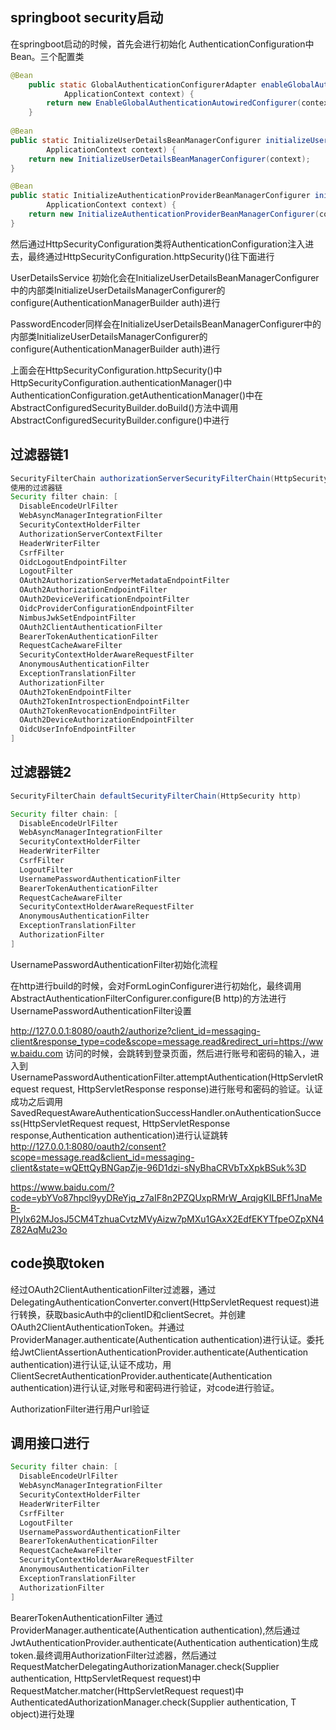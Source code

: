 

## springboot security启动

在springboot启动的时候，首先会进行初始化 AuthenticationConfiguration中Bean。三个配置类
	

```java
@Bean
	public static GlobalAuthenticationConfigurerAdapter enableGlobalAuthenticationAutowiredConfigurer(
			ApplicationContext context) {
		return new EnableGlobalAuthenticationAutowiredConfigurer(context);
	}
	
@Bean
public static InitializeUserDetailsBeanManagerConfigurer initializeUserDetailsBeanManagerConfigurer(
		ApplicationContext context) {
	return new InitializeUserDetailsBeanManagerConfigurer(context);
}

@Bean
public static InitializeAuthenticationProviderBeanManagerConfigurer initializeAuthenticationProviderBeanManagerConfigurer(
		ApplicationContext context) {
	return new InitializeAuthenticationProviderBeanManagerConfigurer(context);
}
```
然后通过HttpSecurityConfiguration类将AuthenticationConfiguration注入进去，最终通过HttpSecurityConfiguration.httpSecurity()往下面进行

UserDetailsService 初始化会在InitializeUserDetailsBeanManagerConfigurer中的内部类InitializeUserDetailsManagerConfigurer的configure(AuthenticationManagerBuilder auth)进行

PasswordEncoder同样会在InitializeUserDetailsBeanManagerConfigurer中的内部类InitializeUserDetailsManagerConfigurer的configure(AuthenticationManagerBuilder auth)进行


上面会在HttpSecurityConfiguration.httpSecurity()中HttpSecurityConfiguration.authenticationManager()中AuthenticationConfiguration.getAuthenticationManager()中在AbstractConfiguredSecurityBuilder.doBuild()方法中调用AbstractConfiguredSecurityBuilder.configure()中进行

## 过滤器链1

```java
SecurityFilterChain authorizationServerSecurityFilterChain(HttpSecurity http)
使用的过滤器链
Security filter chain: [
  DisableEncodeUrlFilter
  WebAsyncManagerIntegrationFilter
  SecurityContextHolderFilter
  AuthorizationServerContextFilter
  HeaderWriterFilter
  CsrfFilter
  OidcLogoutEndpointFilter
  LogoutFilter
  OAuth2AuthorizationServerMetadataEndpointFilter
  OAuth2AuthorizationEndpointFilter
  OAuth2DeviceVerificationEndpointFilter
  OidcProviderConfigurationEndpointFilter
  NimbusJwkSetEndpointFilter
  OAuth2ClientAuthenticationFilter
  BearerTokenAuthenticationFilter
  RequestCacheAwareFilter
  SecurityContextHolderAwareRequestFilter
  AnonymousAuthenticationFilter
  ExceptionTranslationFilter
  AuthorizationFilter
  OAuth2TokenEndpointFilter
  OAuth2TokenIntrospectionEndpointFilter
  OAuth2TokenRevocationEndpointFilter
  OAuth2DeviceAuthorizationEndpointFilter
  OidcUserInfoEndpointFilter
]
```



## 过滤器链2

```java
SecurityFilterChain defaultSecurityFilterChain(HttpSecurity http)

Security filter chain: [
  DisableEncodeUrlFilter
  WebAsyncManagerIntegrationFilter
  SecurityContextHolderFilter
  HeaderWriterFilter
  CsrfFilter
  LogoutFilter
  UsernamePasswordAuthenticationFilter
  BearerTokenAuthenticationFilter
  RequestCacheAwareFilter
  SecurityContextHolderAwareRequestFilter
  AnonymousAuthenticationFilter
  ExceptionTranslationFilter
  AuthorizationFilter
]
```

UsernamePasswordAuthenticationFilter初始化流程

在http进行build的时候，会对FormLoginConfigurer进行初始化，最终调用AbstractAuthenticationFilterConfigurer.configure(B http)的方法进行UsernamePasswordAuthenticationFilter设置

http://127.0.0.1:8080/oauth2/authorize?client_id=messaging-client&response_type=code&scope=message.read&redirect_uri=https://www.baidu.com
访问的时候，会跳转到登录页面，然后进行账号和密码的输入，进入到UsernamePasswordAuthenticationFilter.attemptAuthentication(HttpServletRequest request, HttpServletResponse response)进行账号和密码的验证。认证成功之后调用SavedRequestAwareAuthenticationSuccessHandler.onAuthenticationSuccess(HttpServletRequest request, HttpServletResponse response,Authentication authentication)进行认证跳转
http://127.0.0.1:8080/oauth2/consent?scope=message.read&client_id=messaging-client&state=wQEttQyBNGapZje-96D1dzi-sNyBhaCRVbTxXpkBSuk%3D

https://www.baidu.com/?code=ybYVo87hpcl9yyDReYjq_z7aIF8n2PZQUxpRMrW_ArqjgKILBFf1JnaMeB-PIylx62MJosJ5CM4TzhuaCvtzMVyAizw7pMXu1GAxX2EdfEKYTfpeOZpXN4Z82AqMu23o

## code换取token

经过OAuth2ClientAuthenticationFilter过滤器，通过DelegatingAuthenticationConverter.convert(HttpServletRequest request)进行转换，获取basicAuth中的clientID和clientSecret。并创建OAuth2ClientAuthenticationToken。并通过ProviderManager.authenticate(Authentication authentication)进行认证。委托给JwtClientAssertionAuthenticationProvider.authenticate(Authentication authentication)进行认证,认证不成功，用ClientSecretAuthenticationProvider.authenticate(Authentication authentication)进行认证,对账号和密码进行验证，对code进行验证。

AuthorizationFilter进行用户url验证

## 调用接口进行

```java
Security filter chain: [
  DisableEncodeUrlFilter
  WebAsyncManagerIntegrationFilter
  SecurityContextHolderFilter
  HeaderWriterFilter
  CsrfFilter
  LogoutFilter
  UsernamePasswordAuthenticationFilter
  BearerTokenAuthenticationFilter
  RequestCacheAwareFilter
  SecurityContextHolderAwareRequestFilter
  AnonymousAuthenticationFilter
  ExceptionTranslationFilter
  AuthorizationFilter
]
```


BearerTokenAuthenticationFilter 通过ProviderManager.authenticate(Authentication authentication),然后通过JwtAuthenticationProvider.authenticate(Authentication authentication)生成token.最终调用AuthorizationFilter过滤器，然后通过RequestMatcherDelegatingAuthorizationManager.check(Supplier<Authentication> authentication, HttpServletRequest request)中RequestMatcher.matcher(HttpServletRequest request)中AuthenticatedAuthorizationManager.check(Supplier<Authentication> authentication, T object)进行处理